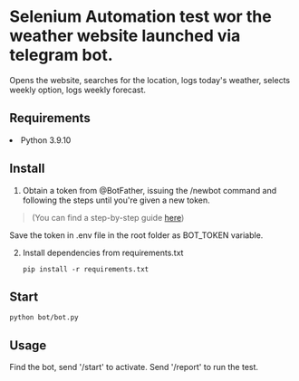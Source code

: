 <h1>Selenium Automation test wor the weather website launched via telegram bot.</h1>

Opens the website, searches for the location, logs today's weather, 
selects weekly option, logs weekly forecast.

## Requirements
 <li>Python 3.9.10



## Install
1. Obtain a token from  @BotFather, issuing the /newbot command and 
following the steps until you're given a new token.

>(You can find a step-by-step guide [here](https://core.telegram.org/bots/tutorial))

Save the token in .env file in the root folder as BOT_TOKEN variable.

2. Install dependencies from requirements.txt
    ````
    pip install -r requirements.txt
    ````
## Start
````
python bot/bot.py
````

## Usage
Find the bot, send '/start' to activate. Send '/report' to run the test.